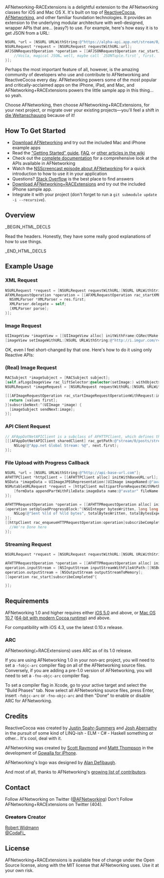<snark>

AFNetworking-RACExtensions is a delightful extension to the AFNetworking classes for iOS and Mac OS X. It's built on top of [ReactiveCocoa](https://github.com/ReactiveCocoa/ReactiveCocoa), [AFNetworking](https://github.com/AFNetworking/AFNetworking), and other familiar foundation technologies. It provides an extension to the underlying modular architecture with well-designed, wrapper APIs that are… (easy?) to use. For example, here's how easy it is to get JSON from a URL:

``` objective-c
NSURL *url = [NSURL URLWithString:@"https://alpha-api.app.net/stream/0/posts/stream/global"];
NSURLRequest *request = [NSURLRequest requestWithURL:url];
AFJSONRequestOperation *operation = [[AFJSONRequestOperation rac_startJSONRequestOperationWithRequest:request]subscribeNext:(RACTuple *JSONTuple) {
    //Voila, magical JSON… well, maybe call `JSONTuple.first`, first.
}];
```

Perhaps the most important feature of all, however, is the amazing community of developers who use and contribute to AFNetworking and ReactiveCocoa every day. AFNetworking powers some of the most popular and critically-acclaimed apps on the iPhone, iPad, and Mac, and AFNetworking+RACExtensions powers the little sample app in this thing… so yeah. 

Choose AFNetworking, then choose AFNetworking+RACExtensions, for your next project, or migrate over your existing projects—you'll feel a shift in [die Weltanschauung](http://en.wikipedia.org/wiki/World_view) because of it!

## How To Get Started

- [Download AFNetworking](https://github.com/AFNetworking/AFNetworking/zipball/master) and try out the included Mac and iPhone example apps
- Read the ["Getting Started" guide](https://github.com/AFNetworking/AFNetworking/wiki/Getting-Started-with-AFNetworking), [FAQ](https://github.com/AFNetworking/AFNetworking/wiki/AFNetworking-FAQ), or [other articles in the wiki](https://github.com/AFNetworking/AFNetworking/wiki)
- Check out the [complete documentation](http://afnetworking.github.com/AFNetworking/) for a comprehensive look at the APIs available in AFNetworking
- Watch the [NSScreencast episode about AFNetworking](http://nsscreencast.com/episodes/6-afnetworking) for a quick introduction to how to use it in your application
- Questions? [Stack Overflow](http://stackoverflow.com/questions/tagged/afnetworking) is the best place to find answers
- [Download AFNetworking+RACExtensions](https://github.com/CodaFi/AFNetworking-RACExtensions/archive/master.zip) and try out the included iPhone sample app.
- Integrate it with your project (don't forget to run a `git submodule update -i --recursive`).

## Overview

_BEGIN_HTML_DECLS

Read the headers. Honestly, they have some really good explanations of how to use things.

_END_HTML_DECLS

## Example Usage

### XML Request

``` objective-c
NSURLRequest *request = [NSURLRequest requestWithURL:[NSURL URLWithString:@"http://api.flickr.com/services/rest/?method=flickr.groups.browse&api_key=b6300e17ad3c506e706cb0072175d047&cat_id=34427469792%40N01&format=rest"]];
AFXMLRequestOperation *operation = [[AFXMLRequestOperation rac_startXMLParserRequestOperationWithRequest:request]subscribeNext:^(RACTuple *res) {
  NSXMLParser *XMLParser = res.first;
  XMLParser.delegate = self;
  [XMLParser parse];
}];
```

### Image Request

``` objective-c
UIImageView *imageView = [[UIImageView alloc] initWithFrame:CGRectMake(0.0f, 0.0f, 100.0f, 100.0f)];
[imageView setImageWithURL:[NSURL URLWithString:@"http://i.imgur.com/r4uwx.jpg"] placeholderImage:[UIImage imageNamed:@"placeholder-avatar"]];
```

OK, even I feel short-changed by that one.  Here's how to do it using only Reactive APIs:

### (Real) Image Request

``` objective-c
RACSubject *imageSubject = [RACSubject subject];
[self.afLogoImageView rac_liftSelector:@selector(setImage:) withObjects:imageSubject];
NSURLRequest *imageRequest = [NSURLRequest requestWithURL:[NSURL URLWithString:@"https://raw.github.com/AFNetworking/AFNetworking/gh-pages/afnetworking-logo.png"]];

[[[AFImageRequestOperation rac_startImageRequestOperationWithRequest:imageRequest]map:^id(RACTuple *values) {
  return [values first];
}]subscribeNext:^(UIImage *image) {
  [imageSubject sendNext:image];
}];
```

### API Client Request

``` objective-c
// AFAppDotNetAPIClient is a subclass of AFHTTPClient, which defines the base URL and default HTTP headers for NSURLRequests it creates
[[[AFAppDotNetAPIClient sharedClient] rac_getPath:@"stream/0/posts/stream/global" parameters:nil]subscribeNext:^(RACTuple *next) {
    NSLog(@"App.net Global Stream: %@", next.first);
}];
```

### File Upload with Progress Callback

``` objective-c
NSURL *url = [NSURL URLWithString:@"http://api-base-url.com"];
AFHTTPClient *httpClient = [[AFHTTPClient alloc] initWithBaseURL:url];
NSData *imageData = UIImageJPEGRepresentation([UIImage imageNamed:@"avatar.jpg"], 0.5);
NSMutableURLRequest *request = [httpClient multipartFormRequestWithMethod:@"POST" path:@"/upload" parameters:nil constructingBodyWithBlock: ^(id <AFMultipartFormData>formData) {
    [formData appendPartWithFileData:imageData name:@"avatar" fileName:@"avatar.jpg" mimeType:@"image/jpeg"];
}];

AFHTTPRequestOperation *operation = [[AFHTTPRequestOperation alloc] initWithRequest:request];
[operation setUploadProgressBlock:^(NSUInteger bytesWritten, long long totalBytesWritten, long long totalBytesExpectedToWrite) {
    NSLog(@"Sent %lld of %lld bytes", totalBytesWritten, totalBytesExpectedToWrite);
}];
[[httpClient rac_enqueueHTTPRequestOperation:operation]subscribeCompleted:^{
  //We're Done here
}];
```

### Streaming Request

``` objective-c
NSURLRequest *request = [NSURLRequest requestWithURL:[NSURL URLWithString:@"http://localhost:8080/encode"]];

AFHTTPRequestOperation *operation = [[AFHTTPRequestOperation alloc] initWithRequest:request];
operation.inputStream = [NSInputStream inputStreamWithFileAtPath:[[NSBundle mainBundle] pathForResource:@"large-image" ofType:@"tiff"]];
operation.outputStream = [NSOutputStream outputStreamToMemory];
[[operation rac_start]subscribeCompleted^{

}];
```

## Requirements

AFNetworking 1.0 and higher requires either [iOS 5.0](http://developer.apple.com/library/ios/#releasenotes/General/WhatsNewIniPhoneOS/Articles/iPhoneOS4.html) and above, or [Mac OS 10.7](http://developer.apple.com/library/mac/#releasenotes/MacOSX/WhatsNewInOSX/Articles/MacOSX10_6.html#//apple_ref/doc/uid/TP40008898-SW7) ([64-bit with modern Cocoa runtime](https://developer.apple.com/library/mac/#documentation/Cocoa/Conceptual/ObjCRuntimeGuide/Articles/ocrtVersionsPlatforms.html)) and above.

For compatibility with iOS 4.3, use the latest 0.10.x release.

### ARC

AFNetworking(+RACExtensions) uses ARC as of its 1.0 release.

If you are using AFNetworking 1.0 in your non-arc project, you will need to set a `-fobjc-arc` compiler flag on all of the AFNetworking source files. Conversely, if you are adding a pre-1.0 version of AFNetworking, you will need to set a `-fno-objc-arc` compiler flag.

To set a compiler flag in Xcode, go to your active target and select the "Build Phases" tab. Now select all AFNetworking source files, press Enter, insert `-fobjc-arc` or `-fno-objc-arc` and then "Done" to enable or disable ARC for AFNetworking.

## Credits

ReactiveCocoa was created by [Justin Spahr-Summers]() and [Josh Abernathy]() in the pursuit of some kind of LINQ-ish - ELM - C# - Haskell something or other… It's cool, deal with it.

AFNetworking was created by [Scott Raymond](https://github.com/sco/) and [Mattt Thompson](https://github.com/mattt/) in the development of [Gowalla for iPhone](http://en.wikipedia.org/wiki/Gowalla).

AFNetworking's logo was designed by [Alan Defibaugh](http://www.alandefibaugh.com/).

And most of all, thanks to AFNetworking's [growing list of contributors](https://github.com/AFNetworking/AFNetworking/contributors).

## Contact

Follow AFNetworking on Twitter ([@AFNetworking](https://twitter.com/AFNetworking))
Don't Follow AFNetworking+RACExtensions on Twitter (404).

### ~~Creators~~ Creator

[Robert Widmann](https://github.com/CodaFi)  
[@CodaFi_](https://twitter.com/CodaFi_)

## License

AFNetworking+RACExtensions is available free of change under the Open Source license, along with the MIT license that AFNetworking uses.  Use it at your own risk.

</snark>